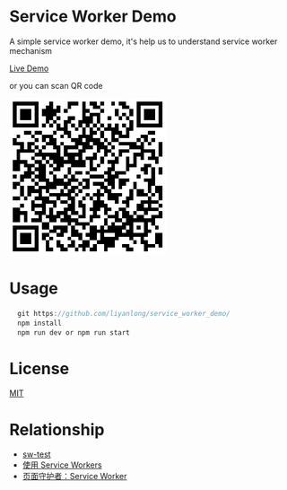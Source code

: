 # Service Worker Demo
A simple service worker demo, it's help us to understand service worker mechanism

[Live Demo](https://liyanlong.github.io/service_worker_demo/)

or you can scan QR code

![QR Code](./images/QR.png)

# Usage

```javascript
  git https://github.com/liyanlong/service_worker_demo/
  npm install
  npm run dev or npm run start
```

# License 
[MIT](https://github.com/liyanlong/service_worker_demo/blob/master/LICENSE)


# Relationship
- [sw-test](https://github.com/mdn/sw-test)
- [使用 Service Workers](https://developer.mozilla.org/zh-CN/docs/Web/API/Service_Worker_API/Using_Service_Workers)
- [页面守护者：Service Worker](http://imweb.io/topic/56592b8a823633e31839fc01)